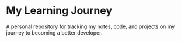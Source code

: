 # My Learning Journey

A personal repository for tracking my notes, code, and projects on my journey to becoming a better developer.

